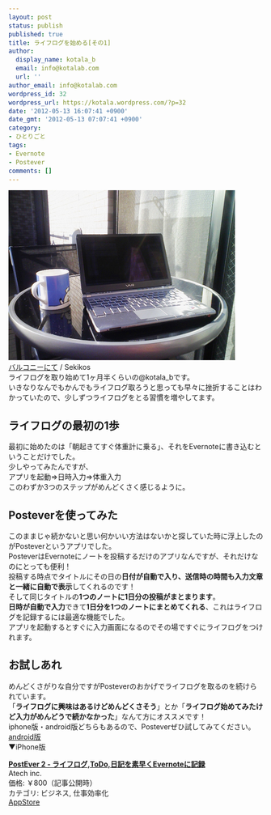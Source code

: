 ```yaml
---
layout: post
status: publish
published: true
title: ライフログを始める[その1]
author:
  display_name: kotala_b
  email: info@kotalab.com
  url: ''
author_email: info@kotalab.com
wordpress_id: 32
wordpress_url: https://kotala.wordpress.com/?p=32
date: '2012-05-13 16:07:41 +0900'
date_gmt: '2012-05-13 07:07:41 +0900'
category:
- ひとりごと
tags:
- Evernote
- Postever
comments: []
---
```

<p><a href="/wp-content/uploads/pc.jpg" target="_blank"><img src="/wp-content/uploads/pc.jpg" alt="" title="pc" width="448" height="336" class="alignnone size-full wp-image-1059" /></a><br />
<a href="https://www.flickr.com/photos/sekikos/3031651026" target="_blank">バルコニーにて</a> / Sekikos</span><br />
ライフログを取り始めて1ヶ月半くらいの@kotala_bです。<br />
いきなりなんでもかんでもライフログ取ろうと思っても早々に挫折することはわかっていたので、少しずつライフログをとる習慣を増やしてます。<br />
</p>
<!--more-->
<h2>ライフログの最初の1歩</h2>
<p>最初に始めたのは「朝起きてすぐ体重計に乗る」、それをEvernoteに書き込むということだけでした。<br />
少しやってみたんですが、<br />
アプリを起動&rArr;日時入力&rArr;体重入力<br />
このわずか3つのステップがめんどくさく感じるように。</p>
<h2>Posteverを使ってみた</h2>
<p>このままじゃ続かないと思い何かいい方法はないかと探していた時に浮上したのがPosteverというアプリでした。<br />
PosteverはEvernoteにノートを投稿するだけのアプリなんですが、それだけなのにとっても便利！<br />
投稿する時点でタイトルにその日の<strong>日付が自動で入り、送信時の時間も入力文章と一緒に自動で表示</strong>してくれるのです！<br />
そして同じタイトルの<strong>1つのノートに1日分の投稿がまとまります</strong>。<br />
<strong>日時が自動で入力</strong>できて<strong>1日分を1つのノートにまとめてくれる</strong>、これはライフログを記録するには最適な機能でした。<br />
アプリを起動するとすぐに入力画面になるのでその場ですぐにライフログをつけれます。</p>
<h2>お試しあれ</h2>
<p>めんどくさがりな自分ですがPosteverのおかげでライフログを取るのを続けられています。<br />
「<strong>ライフログに興味はあるけどめんどくさそう</strong>」とか「<strong>ライフログ始めてみたけど入力がめんどうで続かなかった</strong>」なんて方にオススメです！<br />
iphone版・android版どちらもあるので、Posteverぜひ試してみてください。<br />
<a href="https://play.google.com/store/apps/details?id=jp.ne.atech.android.postever&amp;hl=ja" title="android版" target="_blank">android版</a><br />
▼iPhone版</p>
<div class="applink">
<div class="applinkimg"><a href="https://itunes.apple.com/jp/app/postever-2-raifurogu-todo/id724109467?mt=8&uo=4&at=10l4yU" rel="nofollow" target="_blank"></a></div>
<div class="applinktext">
<div class="applinktitle"><strong><a href="https://itunes.apple.com/jp/app/postever-2-raifurogu-todo/id724109467?mt=8&uo=4&at=10l4yU" rel="nofollow" target="_blank">PostEver 2 - ライフログ,ToDo,日記を素早くEvernoteに記録</a></strong></div>
<div class="applinkinfo">Atech inc.</div>
<div class="applinkinfo">価格: ￥800（記事公開時）</div>
<div class="applinkinfo">カテゴリ: ビジネス, 仕事効率化</div>
</div>
<div class="clear"></div>
<div class="appstorelink"><a href="https://itunes.apple.com/jp/app/postever-2-raifurogu-todo/id724109467?mt=8&uo=4&at=10l4yU" rel="nofollow" target="_blank">AppStore</a></div>
</div>
